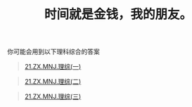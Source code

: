 ﻿---
title: 时间就是金钱，我的朋友。
time: 2020-10-1 19:59:59
tags: hide
cover: https://thirty-1302773433.cos.ap-nanjing.myqcloud.com/postcover/nguyen-dang-hoang-nhu-qDgTQOYk6B8-unsplash.jpg
---
你可能会用到以下理科综合的答案

> [21.ZX.MNJ.理综(一)](/something-secret/answer/lz/lz1)

> [21.ZX.MNJ.理综(二)](/something-secret/answer/lz/lz2)

> [21.ZX.MNJ.理综(三)](/something-secret/answer/lz/lz3)

